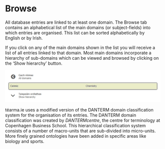 # Browse

All database entries are linked to at least one domain. The Browse tab contains an alphabetical list of the main domains (or subject-fields) into which entries are organised. This list can be sorted alphabetically by English or by Irish.

If you click on any of the main domains shown in the list you will receive a list of all entries linked to that domain. Most main domains incorporate a hierarchy of sub-domains which can be viewed and browsed by clicking on the ‘Show hierarchy’ button.

![](brabhsail-01.jpg)

téarma.ie uses a modified version of the DANTERM domain classification system for the organisation of its entries. The DANTERM domain classification was created by *DANTERMcentre*, the centre for terminology at Copenhagen Business School. This hierarchical classification system consists of a number of macro-units that are sub-divided into micro-units. More finely grained ontologies have been added in specific areas like biology and sports.

